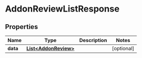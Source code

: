 # AddonReviewListResponse

## Properties
Name | Type | Description | Notes
------------ | ------------- | ------------- | -------------
**data** | [**List&lt;AddonReview&gt;**](AddonReview.md) |  |  [optional]

